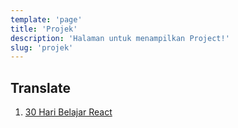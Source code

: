 ```yaml
---
template: 'page'
title: 'Projek'
description: 'Halaman untuk menampilkan Project!'
slug: 'projek'
---
```


## Translate

1. [30 Hari Belajar React](https://github.com/topidesta/30hari)

